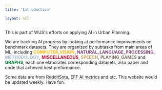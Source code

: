 ```yaml
---
title: 'Introduction'

layout: nil
---
```


This is part of WUS's efforts on applying AI in Urban Planning.

We are tracking AI progress by looking at performance improvements on benchmark datasets. They are organized by subtasks from main areas of ML, including <span style="color:#FFB300;font-weight:bold">COMPUTER_VISION</span>, <span style="color:#803E75;font-weight:bold">NATURAL_LANGUAGE_PROCESSING</span>, <span style="color:#A6BDD7;font-weight:bold">METHODOLOGY</span>, <span style="color:#C10020;font-weight:bold">MISCELLANEOUS</span>, <span style="color:#CEA262;font-weight:bold">SPEECH</span>, <span style="color:#817066;font-weight:bold">PLAYING_GAMES</span> and <span style="color:#007D34;font-weight:bold">GRAPHS</span>, each one elaborates corresponding datasets, also paper and code that acheved best preformance.

Some data are from [RedditSota](https://github.com/RedditSota/state-of-the-art-result-for-machine-learning-problems), [EFF AI metrics](https://github.com/AI-metrics/AI-metrics) and etc. This website would be updated weekly. Have fun.

